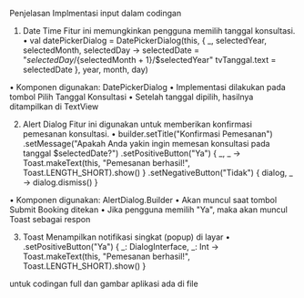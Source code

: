 Penjelasan Implmentasi input dalam codingan
1)	Date Time
Fitur ini memungkinkan pengguna memilih tanggal konsultasi.
•	val datePickerDialog = DatePickerDialog(this,
    { _, selectedYear, selectedMonth, selectedDay ->
        selectedDate = "$selectedDay/${selectedMonth + 1}/$selectedYear"
        tvTanggal.text = selectedDate
    }, year, month, day)

•	Komponen digunakan: DatePickerDialog
•	Implementasi dilakukan pada tombol Pilih Tanggal Konsultasi
•	Setelah tanggal dipilih, hasilnya ditampilkan di TextView

2)	Alert Dialog
Fitur ini digunakan untuk memberikan konfirmasi pemesanan konsultasi.
•	builder.setTitle("Konfirmasi Pemesanan")
    .setMessage("Apakah Anda yakin ingin memesan konsultasi pada tanggal $selectedDate?")
    .setPositiveButton("Ya") { _, _ ->
        Toast.makeText(this, "Pemesanan berhasil!", Toast.LENGTH_SHORT).show()
    }
    .setNegativeButton("Tidak") { dialog, _ ->
        dialog.dismiss()
    }

•	Komponen digunakan: AlertDialog.Builder
•	Akan muncul saat tombol Submit Booking ditekan
•	Jika pengguna memilih "Ya", maka akan muncul Toast sebagai respon

3)	Toast
Menampilkan notifikasi singkat (popup) di layar
•	.setPositiveButton("Ya") { _: DialogInterface, _: Int ->
    Toast.makeText(this, "Pemesanan berhasil!", Toast.LENGTH_SHORT).show()
}


untuk codingan full dan gambar aplikasi ada di file
